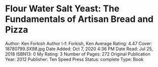 # Flour Water Salt Yeast: The Fundamentals of Artisan Bread and Pizza

Author: Ken Forkish
Author l-f: Forkish, Ken
Average Rating: 4.47
Cover: 18780799._SX98_.jpg
Date Added: Oct 7, 2020 4:36 PM
Date Read: Jul 25, 2018
ISBN13: 0
My Rating: 3
Number of Pages: 272
Original Publication Year: 2012
Publisher: Ten Speed Press
Status: complete
Type: Book